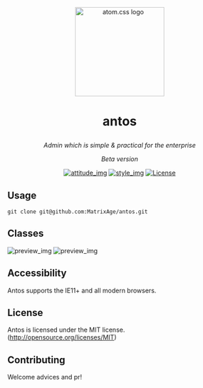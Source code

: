 
<p align="center"><a href="#" target="_blank" rel="noopener noreferrer"><img width="200" src="https://s1.ax1x.com/2018/11/25/Fkb1F1.png" alt="atom.css logo"></a></p>

# <p align="center"> antos </p>

_<p align="center">Admin which is simple & practical for the enterprise</p>_
_<p align="center">Beta version</p>_

<p align="center">
  <a href="#"><img src="https://img.shields.io/badge/join-welcome-brightgreen.svg" alt="attitude_img"></a>
  <a href="#"><img src="https://img.shields.io/badge/style-fic%20design-yellow.svg" alt="style_img"></a>
  <a href="#"><img src="https://img.shields.io/badge/license-MIT-blue.svg" alt="License"></a>
</p>

## Usage

`git clone git@github.com:MatrixAge/antos.git`

## Classes

![preview_img](https://s1.ax1x.com/2020/04/03/GUVwSe.png)
![preview_img](https://s1.ax1x.com/2020/04/03/GUVByd.png)

## Accessibility

Antos supports the IE11+ and all modern browsers.

## License

Antos is licensed under the MIT license. (http://opensource.org/licenses/MIT)

## Contributing

Welcome advices and pr!
